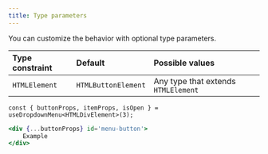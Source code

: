 ```yaml
---
title: Type parameters
---
```


You can customize the behavior with optional type parameters.

Type constraint | Default | Possible values
:--- | :--- | :---
`HTMLElement` | `HTMLButtonElement` | Any type that extends `HTMLElement`

```tsx
const { buttonProps, itemProps, isOpen } = useDropdownMenu<HTMLDivElement>(3);
```

```jsx
<div {...buttonProps} id='menu-button'>
    Example
</div>
```